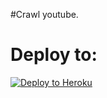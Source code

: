 #Crawl youtube.
 # Deploy to:
[![Deploy to Heroku](https://www.herokucdn.com/deploy/button.svg)](https://heroku.com/deploy)
